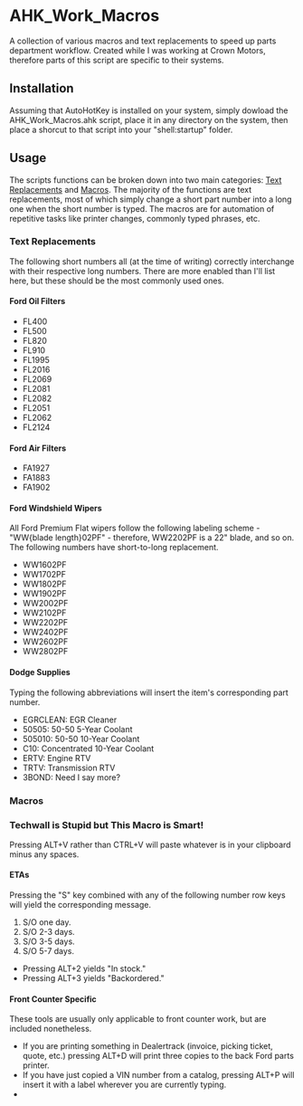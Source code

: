# AHK_Work_Macros
A collection of various macros and text replacements to speed up parts department workflow. Created while I was working at Crown Motors, therefore parts of this script are specific to their systems.

## Installation
Assuming that AutoHotKey is installed on your system, simply dowload the AHK_Work_Macros.ahk script, place it in any directory on the system, then place a shorcut to that script into your "shell:startup" folder.

## Usage
The scripts functions can be broken down into two main categories: [Text Replacements](#text-replacements) and [Macros](#macros). The majority of the functions are text replacements, most of which simply change a short part number into a long one when the short number is typed. The macros are for automation of repetitive tasks like printer changes, commonly typed phrases, etc.

### Text Replacements
The following short numbers all (at the time of writing) correctly interchange with their respective long numbers. There are more enabled than I'll list here, but these should be the most commonly used ones.

#### Ford Oil Filters
- FL400
- FL500
- FL820
- FL910
- FL1995
- FL2016
- FL2069
- FL2081
- FL2082
- FL2051
- FL2062
- FL2124

#### Ford Air Filters
- FA1927
- FA1883
- FA1902

#### Ford Windshield Wipers
All Ford Premium Flat wipers follow the following labeling scheme - "WW{blade length}02PF" - therefore, WW2202PF is a 22" blade, and so on. The following numbers have short-to-long replacement.

- WW1602PF
- WW1702PF
- WW1802PF
- WW1902PF
- WW2002PF
- WW2102PF
- WW2202PF
- WW2402PF
- WW2602PF
- WW2802PF

#### Dodge Supplies
Typing the following abbreviations will insert the item's corresponding part number.

- EGRCLEAN: EGR Cleaner
- 50505: 50-50 5-Year Coolant
- 505010: 50-50 10-Year Coolant
- C10: Concentrated 10-Year Coolant
- ERTV: Engine RTV
- TRTV: Transmission RTV
- 3BOND: Need I say more?

### Macros

### Techwall is Stupid but This Macro is Smart!
Pressing ALT+V rather than CTRL+V will paste whatever is in your clipboard minus any spaces.

#### ETAs
Pressing the "S" key combined with any of the following number row keys will yield the corresponding message.

1. S/O one day.
2. S/O 2-3 days.
3. S/O 3-5 days.
5. S/O 5-7 days.

- Pressing ALT+2 yields "In stock."
- Pressing ALT+3 yields "Backordered."

#### Front Counter Specific
These tools are usually only applicable to front counter work, but are included nonetheless.

- If you are printing something in Dealertrack (invoice, picking ticket, quote, etc.) pressing ALT+D will print three copies to the back Ford parts printer.
- If you have just copied a VIN number from a catalog, pressing ALT+P will insert it with a label wherever you are currently typing.
- 
